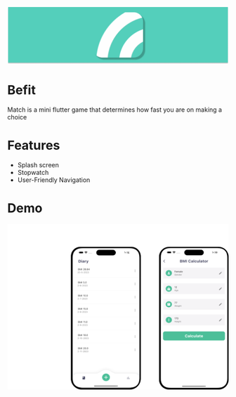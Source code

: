 <p align="center">
    <img width="1200" src="https://github.com/RyamAlmalki/Befit/blob/master/befit_banner.png" alt="Material Bread logo">
</p>


<h1 align="left">Befit</h1>
<p>Match is a mini flutter game that determines how fast you are on making a choice</p>

<h1 align="left">Features</h1>
<ul>
  <li>Splash screen</li>
  <li>Stopwatch</li>
  <li>User-Friendly Navigation</li>
</ul>


<h1 align="left">Demo</h1>

<p align="center">
    <img width="800" src="https://github.com/RyamAlmalki/Befit/blob/master/befit_demo.png?raw=true" alt="Material Bread logo">
</p>
